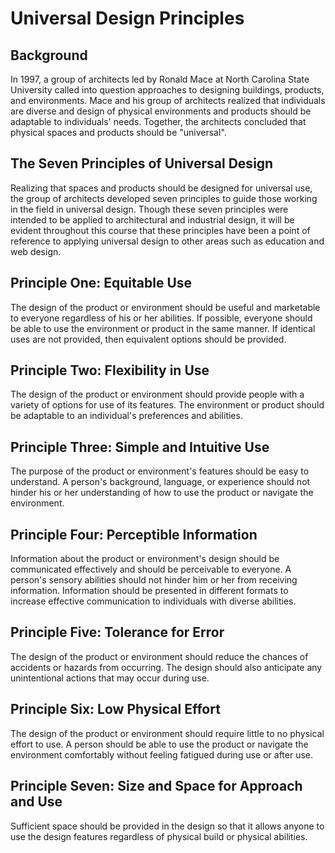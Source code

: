 # Universal Design Principles

## Background

In 1997, a group of architects led by Ronald Mace at North Carolina State University called into question approaches to designing buildings, products, and environments. Mace and his group of architects realized that individuals are diverse and design of physical environments and products should be adaptable to individuals' needs. Together, the architects concluded that physical spaces and products should be "universal".

## The Seven Principles of Universal Design

Realizing that spaces and products should be designed for universal use, the group of architects developed seven principles to guide those working in the field in universal design. Though these seven principles were intended to be applied to architectural and industrial design, it will be evident throughout this course that these principles have been a point of reference to applying universal design to other areas such as education and web design.

## Principle One: Equitable Use

The design of the product or environment should be useful and marketable to everyone regardless of his or her abilities. If possible, everyone should be able to use the environment or product in the same manner. If identical uses are not provided, then equivalent options should be provided.

## Principle Two: Flexibility in Use

The design of the product or environment should provide people with a variety of options for use of its features. The environment or product should be adaptable to an individual's preferences and abilities.

## Principle Three: Simple and Intuitive Use

The purpose of the product or environment's features should be easy to understand. A person's background, language, or experience should not hinder his or her understanding of how to use the product or navigate the environment.

## Principle Four: Perceptible Information

Information about the product or environment's design should be communicated effectively and should be perceivable to everyone. A person's sensory abilities should not hinder him or her from receiving information. Information should be presented in different formats to increase effective communication to individuals with diverse abilities.

## Principle Five: Tolerance for Error

The design of the product or environment should reduce the chances of accidents or hazards from occurring. The design should also anticipate any unintentional actions that may occur during use.

## Principle Six: Low Physical Effort

The design of the product or environment should require little to no physical effort to use. A person should be able to use the product or navigate the environment comfortably without feeling fatigued during use or after use.

## Principle Seven: Size and Space for Approach and Use

Sufficient space should be provided in the design so that it allows anyone to use the design features regardless of physical build or physical abilities.
